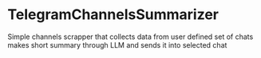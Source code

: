 # TelegramChannelsSummarizer
Simple channels scrapper that collects data from user defined set of chats makes short summary through LLM and sends it into selected chat
